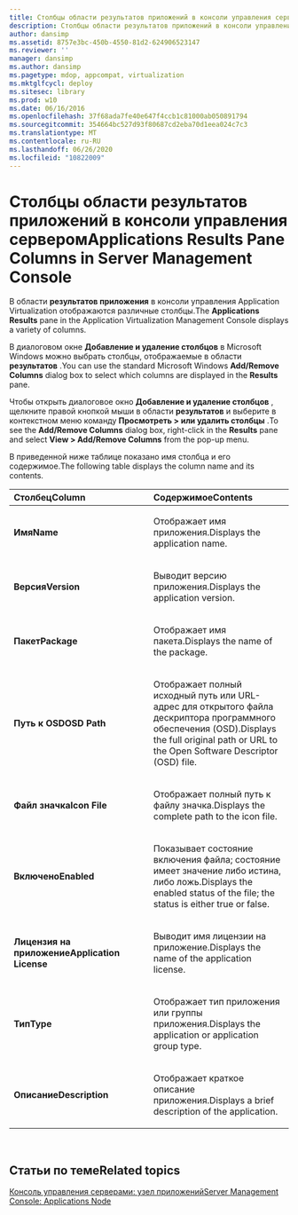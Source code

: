 ```yaml
---
title: Столбцы области результатов приложений в консоли управления сервером
description: Столбцы области результатов приложений в консоли управления сервером
author: dansimp
ms.assetid: 8757e3bc-450b-4550-81d2-624906523147
ms.reviewer: ''
manager: dansimp
ms.author: dansimp
ms.pagetype: mdop, appcompat, virtualization
ms.mktglfcycl: deploy
ms.sitesec: library
ms.prod: w10
ms.date: 06/16/2016
ms.openlocfilehash: 37f68ada7fe40e647f4ccb1c81000ab050891794
ms.sourcegitcommit: 354664bc527d93f80687cd2eba70d1eea024c7c3
ms.translationtype: MT
ms.contentlocale: ru-RU
ms.lasthandoff: 06/26/2020
ms.locfileid: "10822009"
---
```

# <span data-ttu-id="5b1d3-103">Столбцы области результатов приложений в консоли управления сервером</span><span class="sxs-lookup"><span data-stu-id="5b1d3-103">Applications Results Pane Columns in Server Management Console</span></span>


<span data-ttu-id="5b1d3-104">В области **результатов приложения** в консоли управления Application Virtualization отображаются различные столбцы.</span><span class="sxs-lookup"><span data-stu-id="5b1d3-104">The **Applications Results** pane in the Application Virtualization Management Console displays a variety of columns.</span></span>

<span data-ttu-id="5b1d3-105">В диалоговом окне **Добавление и удаление столбцов** в Microsoft Windows можно выбрать столбцы, отображаемые в области **результатов** .</span><span class="sxs-lookup"><span data-stu-id="5b1d3-105">You can use the standard Microsoft Windows **Add/Remove Columns** dialog box to select which columns are displayed in the **Results** pane.</span></span>

<span data-ttu-id="5b1d3-106">Чтобы открыть диалоговое окно **Добавление и удаление столбцов** , щелкните правой кнопкой мыши в области **результатов** и выберите в контекстном меню команду **Просмотреть &gt; или удалить столбцы** .</span><span class="sxs-lookup"><span data-stu-id="5b1d3-106">To see the **Add/Remove Columns** dialog box, right-click in the **Results** pane and select **View &gt; Add/Remove Columns** from the pop-up menu.</span></span>

<span data-ttu-id="5b1d3-107">В приведенной ниже таблице показано имя столбца и его содержимое.</span><span class="sxs-lookup"><span data-stu-id="5b1d3-107">The following table displays the column name and its contents.</span></span>

<table>
<colgroup>
<col width="50%" />
<col width="50%" />
</colgroup>
<thead>
<tr class="header">
<th align="left"><span data-ttu-id="5b1d3-108">Столбец</span><span class="sxs-lookup"><span data-stu-id="5b1d3-108">Column</span></span></th>
<th align="left"><span data-ttu-id="5b1d3-109">Содержимое</span><span class="sxs-lookup"><span data-stu-id="5b1d3-109">Contents</span></span></th>
</tr>
</thead>
<tbody>
<tr class="odd">
<td align="left"><p><strong><span data-ttu-id="5b1d3-110">Имя</span><span class="sxs-lookup"><span data-stu-id="5b1d3-110">Name</span></span></strong></p></td>
<td align="left"><p><span data-ttu-id="5b1d3-111">Отображает имя приложения.</span><span class="sxs-lookup"><span data-stu-id="5b1d3-111">Displays the application name.</span></span></p></td>
</tr>
<tr class="even">
<td align="left"><p><strong><span data-ttu-id="5b1d3-112">Версия</span><span class="sxs-lookup"><span data-stu-id="5b1d3-112">Version</span></span></strong></p></td>
<td align="left"><p><span data-ttu-id="5b1d3-113">Выводит версию приложения.</span><span class="sxs-lookup"><span data-stu-id="5b1d3-113">Displays the application version.</span></span></p></td>
</tr>
<tr class="odd">
<td align="left"><p><strong><span data-ttu-id="5b1d3-114">Пакет</span><span class="sxs-lookup"><span data-stu-id="5b1d3-114">Package</span></span></strong></p></td>
<td align="left"><p><span data-ttu-id="5b1d3-115">Отображает имя пакета.</span><span class="sxs-lookup"><span data-stu-id="5b1d3-115">Displays the name of the package.</span></span></p></td>
</tr>
<tr class="even">
<td align="left"><p><strong><span data-ttu-id="5b1d3-116">Путь к OSD</span><span class="sxs-lookup"><span data-stu-id="5b1d3-116">OSD Path</span></span></strong></p></td>
<td align="left"><p><span data-ttu-id="5b1d3-117">Отображает полный исходный путь или URL-адрес для открытого файла дескриптора программного обеспечения (OSD).</span><span class="sxs-lookup"><span data-stu-id="5b1d3-117">Displays the full original path or URL to the Open Software Descriptor (OSD) file.</span></span></p></td>
</tr>
<tr class="odd">
<td align="left"><p><strong><span data-ttu-id="5b1d3-118">Файл значка</span><span class="sxs-lookup"><span data-stu-id="5b1d3-118">Icon File</span></span></strong></p></td>
<td align="left"><p><span data-ttu-id="5b1d3-119">Отображает полный путь к файлу значка.</span><span class="sxs-lookup"><span data-stu-id="5b1d3-119">Displays the complete path to the icon file.</span></span></p></td>
</tr>
<tr class="even">
<td align="left"><p><strong><span data-ttu-id="5b1d3-120">Включено</span><span class="sxs-lookup"><span data-stu-id="5b1d3-120">Enabled</span></span></strong></p></td>
<td align="left"><p><span data-ttu-id="5b1d3-121">Показывает состояние включения файла; состояние имеет значение либо истина, либо ложь.</span><span class="sxs-lookup"><span data-stu-id="5b1d3-121">Displays the enabled status of the file; the status is either true or false.</span></span></p></td>
</tr>
<tr class="odd">
<td align="left"><p><strong><span data-ttu-id="5b1d3-122">Лицензия на приложение</span><span class="sxs-lookup"><span data-stu-id="5b1d3-122">Application License</span></span></strong></p></td>
<td align="left"><p><span data-ttu-id="5b1d3-123">Выводит имя лицензии на приложение.</span><span class="sxs-lookup"><span data-stu-id="5b1d3-123">Displays the name of the application license.</span></span></p></td>
</tr>
<tr class="even">
<td align="left"><p><strong><span data-ttu-id="5b1d3-124">Тип</span><span class="sxs-lookup"><span data-stu-id="5b1d3-124">Type</span></span></strong></p></td>
<td align="left"><p><span data-ttu-id="5b1d3-125">Отображает тип приложения или группы приложения.</span><span class="sxs-lookup"><span data-stu-id="5b1d3-125">Displays the application or application group type.</span></span></p></td>
</tr>
<tr class="odd">
<td align="left"><p><strong><span data-ttu-id="5b1d3-126">Описание</span><span class="sxs-lookup"><span data-stu-id="5b1d3-126">Description</span></span></strong></p></td>
<td align="left"><p><span data-ttu-id="5b1d3-127">Отображает краткое описание приложения.</span><span class="sxs-lookup"><span data-stu-id="5b1d3-127">Displays a brief description of the application.</span></span></p></td>
</tr>
</tbody>
</table>

 

## <span data-ttu-id="5b1d3-128">Статьи по теме</span><span class="sxs-lookup"><span data-stu-id="5b1d3-128">Related topics</span></span>


[<span data-ttu-id="5b1d3-129">Консоль управления серверами: узел приложений</span><span class="sxs-lookup"><span data-stu-id="5b1d3-129">Server Management Console: Applications Node</span></span>](server-management-console-applications-node.md)

 

 





